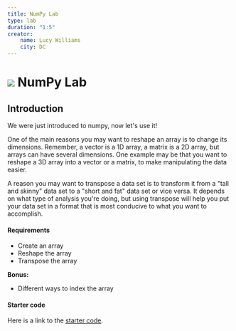 ```yaml
---
title: NumPy Lab
type: lab
duration: "1:5"
creator:
    name: Lucy Williams
    city: DC
---
```




# ![](https://ga-dash.s3.amazonaws.com/production/assets/logo-9f88ae6c9c3871690e33280fcf557f33.png) NumPy Lab

## Introduction

We were just introduced to numpy, now let's use it!

One of the main reasons you may want to reshape an array is to change its dimensions. Remember, a vector is a 1D array, a matrix is a 2D array, but arrays can have several dimensions. One example may be that you want to reshape a 3D array into a vector or a matrix, to make manipulating the data easier.

A reason you may want to transpose a data set is to transform it from a "tall and skinny" data set to a "short and fat" data set or vice versa. It depends on what type of analysis you're doing, but using transpose will help you put your data set in a format that is most conducive to what you want to accomplish.

#### Requirements

- Create an array
- Reshape the array
- Transpose the array

**Bonus:**
- Different ways to index the array


#### Starter code

Here is a link to the [starter code](./code/starter-code/w1-4.2-starter.ipynb).

